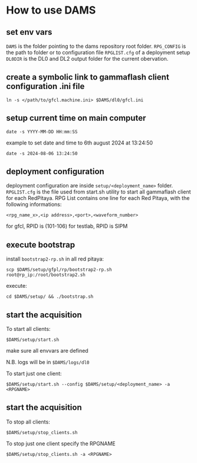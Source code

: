 # How to use DAMS

## set env vars

`DAMS` is the folder pointing to the dams repository root folder.
`RPG_CONFIG` is the path to folder or to configuration file `RPGLIST.cfg` of a deployment setup
`DL0DIR` is the DL0 and DL2 output folder for the current obervation.

## create a symbolic link to gammaflash client configuration .ini file

```
ln -s </path/to/gfcl.machine.ini> $DAMS/dl0/gfcl.ini
```

## setup current time on main computer

```
date -s YYYY-MM-DD HH:mm:SS
```
example to set date and time to 6th august 2024 at 13:24:50
```
date -s 2024-08-06 13:24:50
```

## deployment configuration
deployment configuration are inside `setup/<deployment_name>` folder.
`RPGLIST.cfg` is the file used from start.sh utility to start all gammaflash client for each RedPitaya.
RPG List contains one line for each Red Pitaya, with the following informations:
```
<rpg_name_x>,<ip address>,<port>,<waveform_number>
```
for gfcl, RPID is (101-106)
for testlab, RPID is SIPM

## execute bootstrap
install `bootstrap2-rp.sh` in all red pitaya:
```
scp $DAMS/setup/gfpl/rp/bootstrap2-rp.sh root@rp_ip:/root/bootstrap2.sh
```
execute:
```
cd $DAMS/setup/ && ./bootstrap.sh
```

## start the acquisition

To start all clients:
```
$DAMS/setup/start.sh 
```
make sure all envvars are defined

N.B. logs will be in `$DAMS/logs/dl0`


To start just one client:
```
$DAMS/setup/start.sh --config $DAMS/setup/<deployment_name> -a <RPGNAME>
```


## start the acquisition

To stop all clients:
```
$DAMS/setup/stop_clients.sh
```

To stop just one client specify the RPGNAME
```
$DAMS/setup/stop_clients.sh -a <RPGNAME>
```